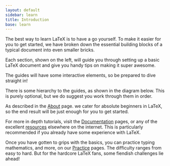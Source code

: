 ```yaml
---
layout: default
sidebar: learn
title: Introduction
base: learn
---
```


The best way to learn LaTeX is to have a go yourself. To make it easier for you to get started, we have broken down the essential building blocks of a typical document into even smaller bricks.

Each section, shown on the left, will guide you through setting up a basic LaTeX document and give you handy tips on making it super awesome.

The guides will have some interactive elements, so be prepared to dive straight in!

There is some hierarchy to the guides, as shown in the diagram below. This is purely optional, but we do suggest you work through them in order.<p>

As described in the <a href="{{ site.baseurl }}/about">About</a> page. we cater for absolute beginners in LaTeX, so the end result will be just enough for you to get started.

For more in depth tutorials, visit the <a href="{{ site.baseurl }}/documentation">Documentation</a> pages, or any of the excellent <a href="{{ site.baseurl }}/documentation/resources">resources</a> elsewhere on the internet. This is particularly recommended if you already have some experience with LaTeX.

Once you have gotten to grips with the basics, you can practice typing mathematics, and more, on our <a href="{{ site.baseurl }}/practice">Practice</a> pages. The difficulty ranges from easy to hard. But for the hardcore LaTeX fans, some fiendish challenges lie ahead!